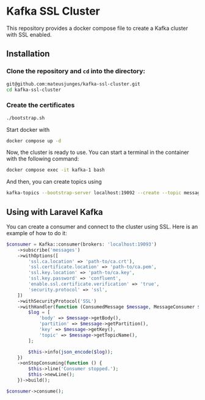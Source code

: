 # Kafka SSL Cluster

This repository provides a docker compose file to create a Kafka cluster with SSL enabled.

## Installation

### Clone the repository and `cd` into the directory:

```bash
git@github.com:mateusjunges/kafka-ssl-cluster.git 
cd kafka-ssl-cluster
```

### Create the certificates

```bash
./bootstrap.sh
```

Start docker with

```bash
docker compose up -d
```

Now, the cluster is ready to use. You can start a terminal in the container with the following command:

```bash
docker compose exec -it kafka-1 bash
```

And then, you can create topics using 

```bash
kafka-topics --bootstrap-server localhost:19092 --create --topic messages203 --replica-assignment 101:102:103 
```

## Using with Laravel Kafka

You can create a consumer and connect to the cluster using SSL. Here is an example of how to do it:

```php
$consumer = Kafka::consumer(brokers: 'localhost:19093')
    ->subscribe('messages')
    ->withOptions([
        'ssl.ca.location' => 'path-to/ca.crt'),
        'ssl.certificate.location' => 'path-to/ca.pem',
        'ssl.key.location' => 'path-to/ca.key',
        'ssl.key.password' => 'confluent',
        'enable.ssl.certificate.verification' => 'true',
        'security.protocol' => 'ssl',
    ])
    ->withSecurityProtocol('SSL')
    ->withHandler(function (ConsumedMessage $message, MessageConsumer $messageConsumer) {
        $log = [
            'body' => $message->getBody(),
            'partition' => $message->getPartition(),
            'key' => $message->getKey(),
            'topic' => $message->getTopicName(),
        ];

        $this->info(json_encode($log));
    })
    ->onStopConsuming(function () {
        $this->line('Consumer stopped.');
        $this->newLine();
    })->build();

$consumer->consume();
```
